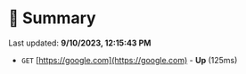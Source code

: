 # 📖 Summary
Last updated: **9/10/2023, 12:15:43 PM**

- `GET` [https://google.com](https://google.com) - **Up** (125ms)
